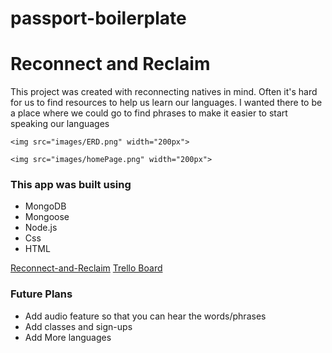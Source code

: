 # passport-boilerplate
<H1>Reconnect and Reclaim</h1>
<article>This project was created with reconnecting natives in mind. Often it's hard for us to find resources to help us learn our languages. I wanted there to be a place where we could go to find phrases to make it easier to start speaking our languages<article>
    
    <img src="images/ERD.png" width="200px">

    <img src="images/homePage.png" width="200px">


<h3>This app was built using</h3> 
<ul>
<li>MongoDB</li>
<li>Mongoose</li>
<li>Node.js</li>
<li>Css</li>
<li>HTML</li>
</ul>


<a href="https://reconnect-and-reclaim.herokuapp.com/">Reconnect-and-Reclaim</a>
<a href="https://trello.com/b/I9MrccNF/project-2">Trello Board</a>


<article>
    <h3>Future Plans</h3>
    <ul>
        <li>Add audio feature so that you can hear the words/phrases</li>
        <li>Add classes and sign-ups</li>
        <li>Add More languages</li>
    </ul>
<article>
